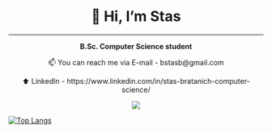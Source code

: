 <h1 align="center">👋 Hi, I’m Stas</h1>

***

**<p align="center">B.Sc. Computer Science student</p>**
<p align="center">📫 You can reach me via E-mail - bstasb@gmail.com</p>
<p align="center">⬆️ LinkedIn - https://www.linkedin.com/in/stas-bratanich-computer-science/</p>

<p align="center">
  <a href="https://skillicons.dev">
    <img src="https://skillicons.dev/icons?i=c,cpp,cs,java,py,html,css,mysql" />
  </a>
</p>

[![Top Langs](https://github-readme-stats.vercel.app/api/top-langs/?username=StasBratanich)](https://github.com/StasBratanich/github-readme-stats)

<!--
**StasBratanich/StasBratanich** is a ✨ _special_ ✨ repository because its `README.md` (this file) appears on your GitHub profile.

Here are some ideas to get you started:

- 🔭 I’m currently working on ...
- 🌱 I’m currently learning ...
- 👯 I’m looking to collaborate on ...
- 🤔 I’m looking for help with ...
- 💬 Ask me about ...
- 📫 How to reach me: ...
- 😄 Pronouns: ...
- ⚡ Fun fact: ...
-->
